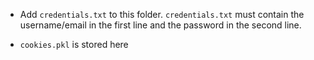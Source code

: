 * Add `credentials.txt` to this folder. `credentials.txt` must contain the username/email in the first line and the password in the second line.

* `cookies.pkl` is stored here